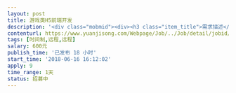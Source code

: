 ```yaml
---                
layout: post       
title: 游戏类H5前端开发           
description: '<div class="mobmid"><div><h3 class="item_title">需求描述</h3><p>一、熟悉各机型前端兼容问题，并能及时提出调整方案<br/>二、熟悉页面布局，能快速将UI图编写为前端页面<br/>三、熟悉JavaScript，jQuery，能迅速解决需求<br/>四、熟悉localstorage机制<br/> <br/>具体需求：<br/>1. 解决设备适配问题（目前集中在ios9），网页无法点击操作。<br/>2. 前端偶尔会出现加载失败的问题，需要刷新解决<br/>3. 另将一个UI图实现在WEB端</p></div><!--info end--></div>'     
contenturl: https://www.yuanjisong.com/Webpage/Job/../Job/detail/jobid/101582      
tags: [时间制,远程,远程]            
salary: 600元          
publish_time: '已发布 18 小时'         
start_time: '2018-06-16 16:12:02'           
apply: 9                   
time_range: 1天              
status: 招募中                  
---                 
```

